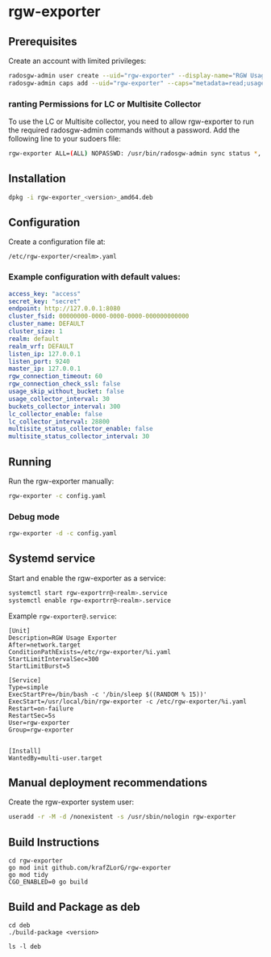 # rgw-exporter

## Prerequisites

Create an account with limited privileges:

```bash
radosgw-admin user create --uid="rgw-exporter" --display-name="RGW Usage Exporter"
radosgw-admin caps add --uid="rgw-exporter" --caps="metadata=read;usage=read;info=read;buckets=read;users=read"
```

### ranting Permissions for LC or Multisite Collector

To use the LC or Multisite collector, you need to allow rgw-exporter to run the required radosgw-admin commands without a password. Add the following line to your sudoers file:

```bash
rgw-exporter ALL=(ALL) NOPASSWD: /usr/bin/radosgw-admin sync status *, /usr/bin/radosgw-admin lc get *
```

## Installation

```sh
dpkg -i rgw-exporter_<version>_amd64.deb
```

## Configuration

Create a configuration file at: 
```
/etc/rgw-exporter/<realm>.yaml
```

### Example configuration with default values:

```yaml
access_key: "access"
secret_key: "secret"
endpoint: http://127.0.0.1:8080
cluster_fsid: 00000000-0000-0000-0000-000000000000
cluster_name: DEFAULT
cluster_size: 1
realm: default
realm_vrf: DEFAULT
listen_ip: 127.0.0.1
listen_port: 9240
master_ip: 127.0.0.1
rgw_connection_timeout: 60
rgw_connection_check_ssl: false
usage_skip_without_bucket: false
usage_collector_interval: 30
buckets_collector_interval: 300
lc_collector_enable: false
lc_collector_interval: 28800
multisite_status_collector_enable: false
multisite_status_collector_interval: 30
```

## Running

Run the rgw-exporter manually:

```sh
rgw-exporter -c config.yaml
```

### Debug mode

```sh
rgw-exporter -d -c config.yaml
```

## Systemd service

Start and enable the rgw-exporter as a service:

```sh
systemctl start rgw-exportrr@<realm>.service
systemctl enable rgw-exportrr@<realm>.service
```

Example `rgw-exporter@.service`:

```systemd.unit
[Unit]
Description=RGW Usage Exporter
After=network.target
ConditionPathExists=/etc/rgw-exporter/%i.yaml
StartLimitIntervalSec=300
StartLimitBurst=5

[Service]
Type=simple
ExecStartPre=/bin/bash -c '/bin/sleep $((RANDOM % 15))'
ExecStart=/usr/local/bin/rgw-exporter -c /etc/rgw-exporter/%i.yaml
Restart=on-failure
RestartSec=5s
User=rgw-exporter
Group=rgw-exporter


[Install]
WantedBy=multi-user.target
```

## Manual deployment recommendations

Create the rgw-exporter system user:

```sh
useradd -r -M -d /nonexistent -s /usr/sbin/nologin rgw-exporter
```

## Build Instructions

```shell
cd rgw-exporter
go mod init github.com/krafZLorG/rgw-exporter
go mod tidy
CGO_ENABLED=0 go build
```

## Build and Package as deb

```shell
cd deb
./build-package <version>

ls -l deb
```